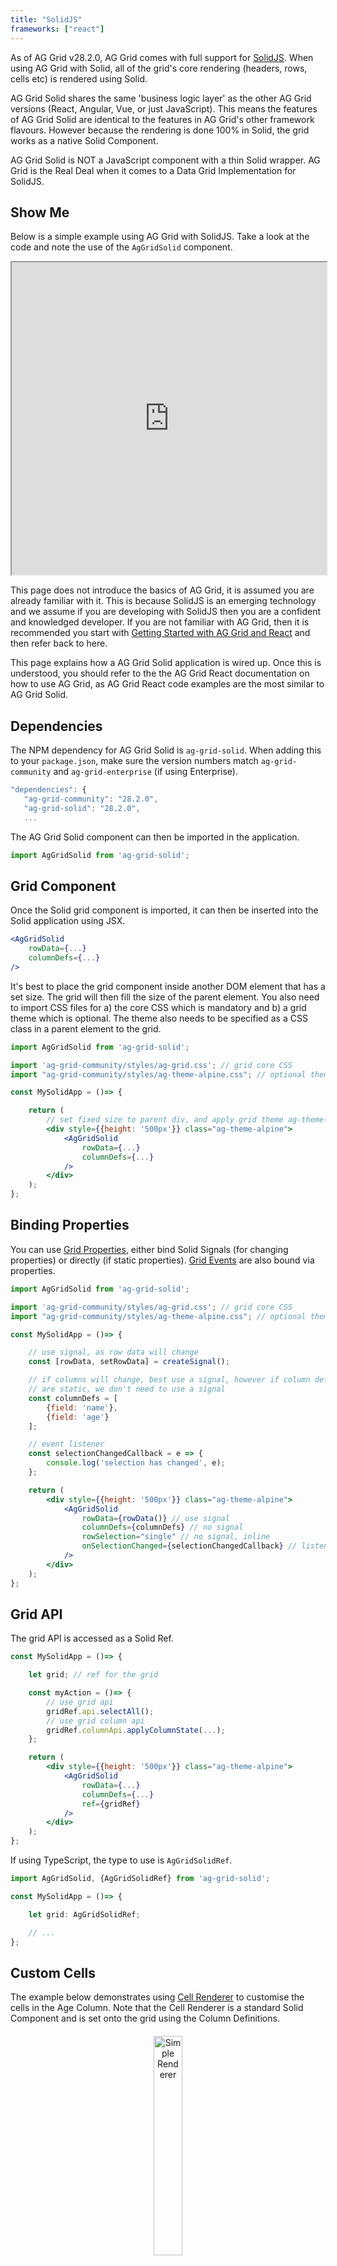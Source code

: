 ```yaml
---
title: "SolidJS"
frameworks: ["react"]
---
```


As of AG Grid v28.2.0, AG Grid comes with full support for [SolidJS](https://www.solidjs.com/). When using AG Grid with Solid, all of the grid's core rendering (headers, rows, cells etc) is rendered using Solid.

<video-section id="0yksxqGDdqQ" title="Video Tutorial for Getting Started with AG Grid Community">
<p>
AG Grid Solid shares the same 'business logic layer' as the other AG Grid versions (React, Angular, Vue, or just JavaScript). This means the features of AG Grid Solid are identical to the features in AG Grid's other framework flavours. However because the rendering is done 100% in Solid, the grid works as a native Solid Component.

AG Grid Solid is NOT a JavaScript component with a thin Solid wrapper. AG Grid is the Real Deal when it comes to a Data Grid Implementation for SolidJS.
</p>
</video-section>


## Show Me

Below is a simple example using AG Grid with SolidJS. Take a look at the code and note the use of the ```AgGridSolid``` component.

<iframe style="width:100%; height: 500px" src="https://stackblitz.com/edit/solidjs-template-gvftye?embed=1&file=src/App.tsx"></iframe>

This page does not introduce the basics of AG Grid, it is assumed you are already familiar with it. This is because SolidJS is an emerging technology and we assume if you are developing with SolidJS then you are a confident and knowledged developer. If you are not familiar with AG Grid, then it is recommended you start with [Getting Started with AG Grid and React](/getting-started/) and then refer back to here.

This page explains how a AG Grid Solid application is wired up. Once this is understood, you should refer to the the AG Grid React documentation on how to use AG Grid, as AG Grid React code examples are the most similar to AG Grid Solid.

## Dependencies

The NPM dependency for AG Grid Solid is `ag-grid-solid`. When adding this to your `package.json`, make sure the version numbers match `ag-grid-community` and `ag-grid-enterprise` (if using Enterprise).

```jsx
"dependencies": {
   "ag-grid-community": "28.2.0",
   "ag-grid-solid": "28.2.0",
   ...
```

The AG Grid Solid component can then be imported in the application.

```jsx
import AgGridSolid from 'ag-grid-solid';
```

## Grid Component

Once the Solid grid component is imported, it can then be inserted into the Solid application using JSX.

```jsx
<AgGridSolid
    rowData={...}
    columnDefs={...}
/>
```

It's best to place the grid component inside another DOM element that has a set size. The grid will then fill the size of the parent element. You also need to import CSS files for a) the core CSS which is mandatory and b) a grid theme which is optional. The theme also needs to be specified as a CSS class in a parent element to the grid.


```jsx
import AgGridSolid from 'ag-grid-solid';

import 'ag-grid-community/styles/ag-grid.css'; // grid core CSS
import "ag-grid-community/styles/ag-theme-alpine.css"; // optional theme

const MySolidApp = ()=> {

    return (
        // set fixed size to parent div, and apply grid theme ag-theme-alpine
        <div style={{height: '500px'}} class="ag-theme-alpine">
            <AgGridSolid
                rowData={...}
                columnDefs={...}
            />
        </div>
    );
};

```

## Binding Properties

You can use [Grid Properties](/grid-options/), either bind Solid Signals (for changing properties) or directly (if static properties). [Grid Events](/grid-events/) are also bound via properties.


```jsx
import AgGridSolid from 'ag-grid-solid';

import 'ag-grid-community/styles/ag-grid.css'; // grid core CSS
import "ag-grid-community/styles/ag-theme-alpine.css"; // optional theme

const MySolidApp = ()=> {

    // use signal, as row data will change
    const [rowData, setRowData] = createSignal();

    // if columns will change, best use a signal, however if column definitions
    // are static, we don't need to use a signal
    const columnDefs = [
        {field: 'name'},
        {field: 'age'}
    ];

    // event listener
    const selectionChangedCallback = e => {
        console.log('selection has changed', e);
    };

    return (
        <div style={{height: '500px'}} class="ag-theme-alpine">
            <AgGridSolid
                rowData={rowData()} // use signal
                columnDefs={columnDefs} // no signal
                rowSelection="single" // no signal, inline
                onSelectionChanged={selectionChangedCallback} // listen for grid event
            />
        </div>
    );
};

```

## Grid API

The grid API is accessed as a Solid Ref.

```jsx
const MySolidApp = ()=> {

    let grid; // ref for the grid

    const myAction = ()=> {
        // use grid api
        gridRef.api.selectAll();
        // use grid column api
        gridRef.columnApi.applyColumnState(...);
    };

    return (
        <div style={{height: '500px'}} class="ag-theme-alpine">
            <AgGridSolid
                rowData={...}
                columnDefs={...}
                ref={gridRef} 
            />
        </div>
    );
};

```

If using TypeScript, the type to use is ```AgGridSolidRef```.


```jsx
import AgGridSolid, {AgGridSolidRef} from 'ag-grid-solid';

const MySolidApp = ()=> {

    let grid: AgGridSolidRef;

    // ...
};

```

## Custom Cells

The example below demonstrates using [Cell Renderer](/component-cell-renderer/) to customise the cells in the Age Column. Note that the Cell Renderer is a standard Solid Component and is set onto the grid using the Column Definitions.

<div style="text-align: center; margin-top: 20px; margin-bottom: 20px;">
    <img src="resources/renderer.png" alt="Simple Renderer" style="width: 30%;" />
    <div>Fig 1. Simple Cell Renderer Component</div>
    <div>
        <a class="btn btn-dark mb-2 mr-3" href="https://stackblitz.com/edit/solidjs-template-z3ncqk?embed=1&file=src/App.tsx" target="_blank" style="display: block; float: right">
                Open in <img src="resources/stackBlitz_icon.svg" alt="Open in StackBlitz" style="height: 2.5rem"/> StackBlitz
        </a>
    </div>
    <div style="clear:both"></div>
</div>

See [Cell Renderers](/component-cell-renderer/) for full details on creating React Cell Renderers and then apply this knowledge to Solid.

## Using Cell Editors

Below is an example showing different types of Solid [Cell Editors](/component-cell-editor/). Edit any cell by double clicking the mouse. The Gold and Silver Columns use custom Solid Components. Gold edits inside the cell and and Silver edits in a popup (`cellEditorPopup=true`).

A custom Cell Editor component requires the component to expose an API from the componet to the grid. Using React this is done using an Imperative Handle. In Solid this is done by calling `ref(api)` on the props.

```jsx
const api = {
    ...
};

props.ref(api);
```

<div style="text-align: center; margin-top: 20px; margin-bottom: 20px;">
    <img src="resources/editor.png" alt="Simple Editor" style="width: 30%;" />
    <div>Fig 2. Simple Cell Editor Component</div>
    <div>
        <a class="btn btn-dark mb-2 mr-3" href="https://stackblitz.com/edit/solidjs-template-bhhxsm?embed=1&file=src/App.tsx" target="_blank" style="display: block; float: right">
                Open in <img src="resources/stackBlitz_icon.svg" alt="Open in StackBlitz" style="height: 2.5rem"/> StackBlitz
        </a>
    </div>
    <div style="clear:both"></div>
</div>

See [Cell Editors](/component-cell-editor/) for full details on creating React Cell Editors and then apply this knowledge to Solid.

## Customising Headers

This example demonstrates custom [Column Headers](/component-header/) and [Column Group Headers](/component-header/#header-group-components) using Solid components.

<div style="text-align: center; margin-top: 20px; margin-bottom: 20px;">
    <img src="resources/header.png" alt="Simple Header" style="width: 30%;" />
    <div>Fig 3. Simple Header Component</div>
    <div>
        <a class="btn btn-dark mb-2 mr-3" href="https://stackblitz.com/edit/solidjs-template-wnpr7s?embed=1&file=src/App.tsx" target="_blank" style="display: block; float: right">
                Open in <img src="resources/stackBlitz_icon.svg" alt="Open in StackBlitz" style="height: 2.5rem"/> StackBlitz
        </a>
    </div>
    <div style="clear:both"></div>
</div>

See [Column Headers](/component-header/) and [Column Group Headers](/component-header/#header-group-components) for full details on creating these components with React and then apply this knowledge to Solid.


## Advanced Grid Features

Below is an example of AG Grid Solid showing more advanced features such as [Row Grouping](/grouping/), [Range Selection](/range-selection/) and [Integrated Charting](/integrated-charts/).

<div style="text-align: center; margin-top: 20px; margin-bottom: 20px;">
    <img src="resources/advanced.png" alt="Advanced Grid" style="width: 30%;" />
    <div>Fig 4. Advanced Grid</div>
    <div>
        <a class="btn btn-dark mb-2 mr-3" href="https://stackblitz.com/edit/solidjs-template-qsmpa3?embed=1&file=src/App.tsx" target="_blank" style="display: block; float: right">
                Open in <img src="resources/stackBlitz_icon.svg" alt="Open in StackBlitz" style="height: 2.5rem"/> StackBlitz
        </a>
    </div>
    <div style="clear:both"></div>
</div>

## Master Detail

When the master grid is AG Grid Solid, then the detail grids also use AG Grid Solid. In the example both Master and Detail grids are using Solid Cell Renderers.

<div style="text-align: center; margin-top: 20px; margin-bottom: 20px;">
    <img src="resources/master-detail.png" alt="Master Detail Grid" style="width: 30%;" />
    <div>Fig 5. Master Detail Grid</div>
    <div>
        <a class="btn btn-dark mb-2 mr-3" href="https://stackblitz.com/edit/solidjs-template-vt3cco?embed=1&file=src/App.tsx" target="_blank" style="display: block; float: right">
                Open in <img src="resources/stackBlitz_icon.svg" alt="Open in StackBlitz" style="height: 2.5rem"/> StackBlitz
        </a>
    </div>
    <div style="clear:both"></div>
</div>

## Modules

If using [AG Grid Modules](/modules/), the dependencies will be different.

```jsx
"dependencies": {
    "@ag-grid-community/core": "28.2.0",
    "@ag-grid-community/client-side-row-model": "28.2.0",
    "@ag-grid-community/solid": "28.2.0",
   ...
```

And the import will also be different.

```jsx
import AgGridSolid from '@ag-grid-community/solid';
```

The example below shows an AG Grid Solid example using modules.

<div style="text-align: center; margin-top: 20px; margin-bottom: 20px;">
    <img src="resources/simple.png" alt="Module Imports" style="width: 30%;" />
    <div>Fig 6. Simple Grid using Modules</div>
    <div>
        <a class="btn btn-dark mb-2 mr-3" href="https://stackblitz.com/edit/solidjs-template-skz4ot?embed=1&file=src/App.tsx" target="_blank" style="display: block; float: right">
                Open in <img src="resources/stackBlitz_icon.svg" alt="Open in StackBlitz" style="height: 2.5rem"/> StackBlitz
        </a>
    </div>
    <div style="clear:both"></div>
</div>

